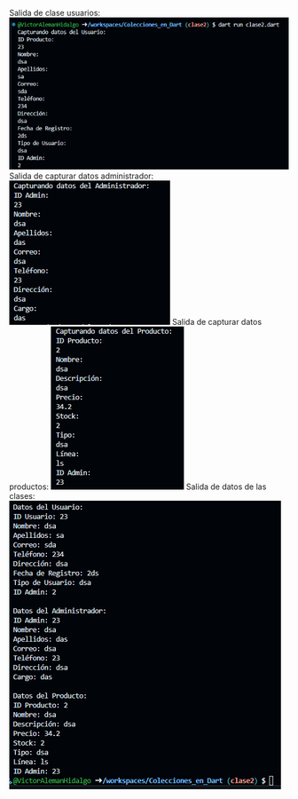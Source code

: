 Salida de clase usuarios: 
![alt text](image-4.png)
Salida de capturar datos administrador:
![alt text](image-5.png)
Salida de capturar datos productos:
![alt text](image-6.png)
Salida de datos de las clases:
![alt text](image-7.png)